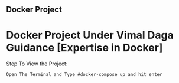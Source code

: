 ## Docker Project
# Docker Project Under Vimal Daga Guidance [Expertise in Docker]

Step To View the Project:
```
Open The Terminal and Type #docker-compose up and hit enter
```

